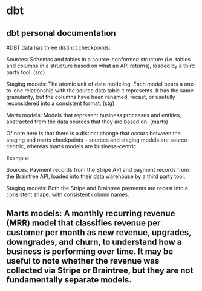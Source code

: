 # dbt
dbt personal documentation
------------
#DBT data has three distinct checkpoints: 

Sources: Schemas and tables in a source-conformed structure 
(i.e. tables and columns in a structure based on what an API 
returns), loaded by a third party tool. (src)

Staging models: The atomic unit of data modeling. Each model bears 
a one-to-one relationship with the source data table it represents. 
It has the same granularity, but the columns have been renamed, 
recast, or usefully reconsidered into a consistent format. (stg)

Marts models: Models that represent business processes and entities, 
abstracted from the data sources that they are based on. (marts)

Of note here is that there is a distinct change that occurs between 
the staging and marts checkpoints – sources and staging models 
are source-centric, whereas marts models are business-centric.

Example: 

Sources: Payment records from the Stripe API and payment records 
from the Braintree API, loaded into their data warehouse by 
a third party tool.

Staging models: Both the Stripe and Braintree payments are recast 
into a consistent shape, with consistent column names.

Marts models: A monthly recurring revenue (MRR) model that classifies 
revenue per customer per month as new revenue, upgrades, downgrades, 
and churn, to understand how a business is performing over time. 
It may be useful to note whether the revenue was collected via Stripe 
or Braintree, but they are not fundamentally separate models.
----------
